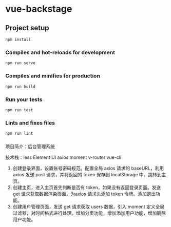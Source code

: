 # vue-backstage

## Project setup
```
npm install
```

### Compiles and hot-reloads for development
```
npm run serve
```

### Compiles and minifies for production
```
npm run build
```

### Run your tests
```
npm run test
```

### Lints and fixes files
```
npm run lint
```

### 
项目简介：后台管理系统

技术栈：less	Element UI	axios	moment 	v-router	vue-cli

1. 创建登录界面，设置账号密码规范。配置全局 axios 请求的 baseURL，利用 axios 发送 post 请求，并将返回的 token 保存到 localStorage 中，跳转到主页。
2. 创建主页，进入主页首先判断是否有 token，如果没有返回登录页面。发送 get 请求获取数据渲染页面，为axios 请求头添加  token 令牌。添加退出功能。
3. 创建用户管理页面，发送 get 请求获取 users 数据，引入 moment 定义全局过滤器，对时间格式进行处理。增加分页功能，增加添加用户功能，增加删除用户功能。



